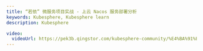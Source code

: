 ```yaml
---
title: “若依” 微服务项目实战 - 上云 Nacos 服务部署分析
keywords: Kubesphere, Kubesphere learn
description: Kubesphere

video:
  videoUrl: https://pek3b.qingstor.com/kubesphere-community/%E4%BA%91%E5%8E%9F%E7%94%9F%E5%AE%9E%E6%88%98/92%E3%80%81Kubernetes%E5%BA%94%E7%94%A8%E9%83%A8%E7%BD%B2%E5%AE%9E%E6%88%98-ruoyi-cloud-%E4%B8%8A%E4%BA%91%E9%83%A8%E7%BD%B2-nacos%E4%B8%8A%E4%BA%91%E5%88%86%E6%9E%90.mp4
---
```

